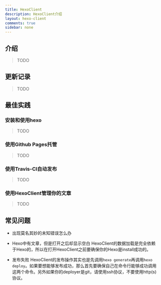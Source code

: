 ```yaml
---
title: HexoClient
description: HexoClient介绍
layout: hexo-client
comments: true
sidebar: none
---
```


## 介绍
> TODO

## 更新记录
> TODO

## 最佳实践

### 安装和使用hexo
> TODO

### 使用Github Pages托管
> TODO 

### 使用Travis-CI自动发布
> TODO

### 使用HexoClient管理你的文章
> TODO

## 常见问题
- 出现莫名其妙的未知错误怎么办

- Hexo中有文章，但是打开之后却显示空白
HexoClient的数据加载是完全依赖于Hexo的，所以在打开HexoClient之前要确保你的Hexo是install成功的。

- 发布失败
HexoClient的发布操作其实也是先调用`hexo generate`再调用`hexo deploy`。如果要想能够发布成功，那么首先要确保自己在命令行能够成功调用这两个命令。另外如果你的deployer是git，请使用ssh协议，不要使用http(s)协议。


